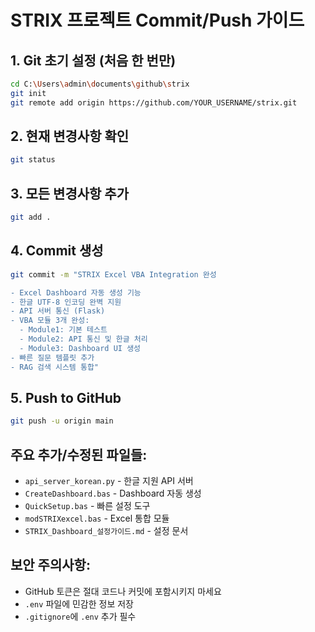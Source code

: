 # STRIX 프로젝트 Commit/Push 가이드

## 1. Git 초기 설정 (처음 한 번만)
```bash
cd C:\Users\admin\documents\github\strix
git init
git remote add origin https://github.com/YOUR_USERNAME/strix.git
```

## 2. 현재 변경사항 확인
```bash
git status
```

## 3. 모든 변경사항 추가
```bash
git add .
```

## 4. Commit 생성
```bash
git commit -m "STRIX Excel VBA Integration 완성

- Excel Dashboard 자동 생성 기능
- 한글 UTF-8 인코딩 완벽 지원
- API 서버 통신 (Flask)
- VBA 모듈 3개 완성:
  - Module1: 기본 테스트
  - Module2: API 통신 및 한글 처리
  - Module3: Dashboard UI 생성
- 빠른 질문 템플릿 추가
- RAG 검색 시스템 통합"
```

## 5. Push to GitHub
```bash
git push -u origin main
```

## 주요 추가/수정된 파일들:
- `api_server_korean.py` - 한글 지원 API 서버
- `CreateDashboard.bas` - Dashboard 자동 생성
- `QuickSetup.bas` - 빠른 설정 도구
- `modSTRIXexcel.bas` - Excel 통합 모듈
- `STRIX_Dashboard_설정가이드.md` - 설정 문서

## 보안 주의사항:
- GitHub 토큰은 절대 코드나 커밋에 포함시키지 마세요
- `.env` 파일에 민감한 정보 저장
- `.gitignore`에 `.env` 추가 필수